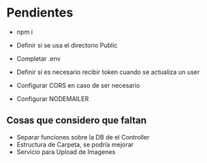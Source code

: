 # Pendientes

* npm i

* Definir si se usa el directorio Public
* Completar .env
* Definir si es necesario recibir token cuando se actualiza un user
* Configurar CORS en caso de ser necesario
* Configurar NODEMAILER
## Cosas que considero que faltan

* Separar funciones sobre la DB de el Controller
* Estructura de Carpeta, se podría mejorar
* Servicio para Upload  de Imagenes